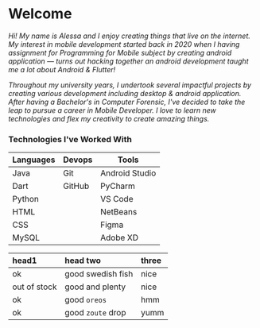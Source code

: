 # Welcome

*Hi! My name is Alessa and I enjoy creating things that live on the internet. My interest in mobile development started back in 2020 when I having assignment for Programming for Mobile subject by creating android application — turns out hacking together an android development taught me a lot about Android & Flutter!*

*Throughout my university years, I undertook several impactful projects by creating various development including desktop & android application. After having a Bachelor's in Computer Forensic, I've decided to take the leap to pursue a career in Mobile Developer. I love to learn new technologies and flex my creativity to create amazing things.*

### Technologies I've Worked With
| Languages | Devops | Tools |
| ------ | ------ | ------ |
| Java | Git    | Android Studio |
| Dart | GitHub | PyCharm |
| Python | &nbsp; | VS Code |
| HTML | &nbsp; | NetBeans |
| CSS | &nbsp; | Figma |
| MySQL | &nbsp; | Adobe XD |

| head1         | head two          | three |
|:------------- |:----------------- |:----- |
| ok            | good swedish fish | nice  |
| out of stock  | good and plenty   | nice  |
| ok            | good `oreos`      | hmm   |
| ok            | good `zoute` drop | yumm  |

